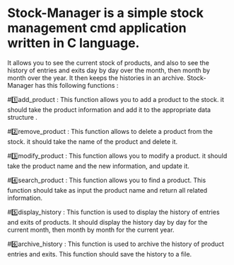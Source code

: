 # Stock-Manager is a simple stock management cmd application written in C language.
It allows you to see the current stock of products, and also to see the history of entries and exits
day by day over the month, then month by month over the year. It then keeps the histories in an archive.
Stock-Manager has this following functions :

#1️⃣add_product : This function allows you to add a product to the stock. it should take the product information and add it to the appropriate data structure .


#2️⃣remove_product : This function allows to delete a product from the stock. it should take the name of the product and delete it.


#3️⃣modify_product : This function allows you to modify a product. it should take the product name and the new information, and update it.


#4️⃣search_product : This function allows you to find a product. This function should take as input the product name and return all related information.


#5️⃣display_history : This function is used to display the history of entries and exits of products. It should display the history day by day for the current month, 
then month by month for the current year.


#6️⃣archive_history : This function is used to archive the history of product entries and exits. This function should save the history to a file.
